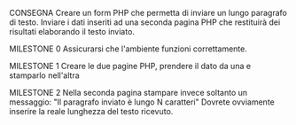CONSEGNA
Creare un form PHP che permetta di inviare un lungo paragrafo di testo.
Inviare i dati inseriti ad una seconda pagina PHP che restituirà dei risultati elaborando il testo inviato.

MILESTONE 0
Assicurarsi che l'ambiente funzioni correttamente.

MILESTONE 1
Creare le due pagine PHP, prendere il dato da una e stamparlo nell'altra

MILESTONE 2
Nella seconda pagina stampare invece soltanto un messaggio:
"Il paragrafo inviato è lungo N caratteri"
Dovrete ovviamente inserire la reale lunghezza del testo ricevuto.
